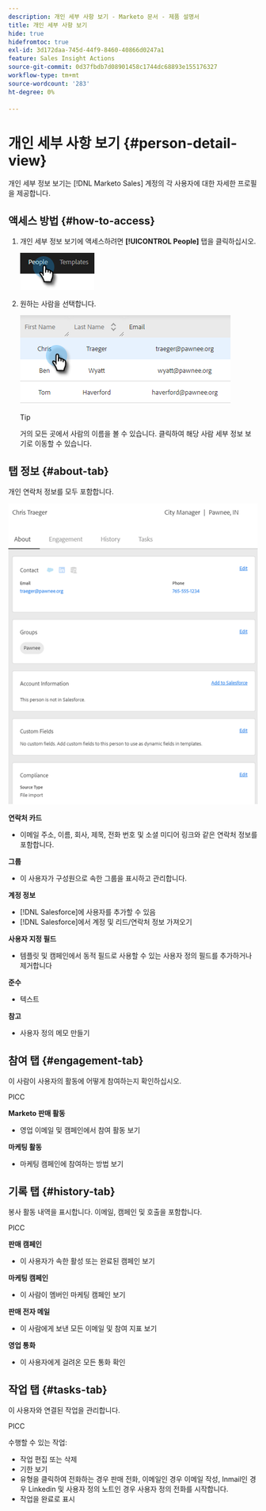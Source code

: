 ```yaml
---
description: 개인 세부 사항 보기 - Marketo 문서 - 제품 설명서
title: 개인 세부 사항 보기
hide: true
hidefromtoc: true
exl-id: 3d172daa-745d-44f9-8460-40866d0247a1
feature: Sales Insight Actions
source-git-commit: 0d37fbdb7d08901458c1744dc68893e155176327
workflow-type: tm+mt
source-wordcount: '283'
ht-degree: 0%

---
```


# 개인 세부 사항 보기 {#person-detail-view}

개인 세부 정보 보기는 [!DNL Marketo Sales] 계정의 각 사용자에 대한 자세한 프로필을 제공합니다.

## 액세스 방법 {#how-to-access}

1. 개인 세부 정보 보기에 액세스하려면 **[!UICONTROL People]** 탭을 클릭하십시오.

   ![](assets/person-detail-view-1.png)

1. 원하는 사람을 선택합니다.

   ![](assets/person-detail-view-2.png)

   >[!TIP]
   >
   >거의 모든 곳에서 사람의 이름을 볼 수 있습니다. 클릭하여 해당 사람 세부 정보 보기로 이동할 수 있습니다.

## 탭 정보 {#about-tab}

개인 연락처 정보를 모두 포함합니다.

![](assets/person-detail-view-3.png)

**연락처 카드**

* 이메일 주소, 이름, 회사, 제목, 전화 번호 및 소셜 미디어 링크와 같은 연락처 정보를 포함합니다.

**그룹**

* 이 사용자가 구성원으로 속한 그룹을 표시하고 관리합니다.

**계정 정보**

* [!DNL Salesforce]에 사용자를 추가할 수 있음
* [!DNL Salesforce]에서 계정 및 리드/연락처 정보 가져오기

**사용자 지정 필드**

* 템플릿 및 캠페인에서 동적 필드로 사용할 수 있는 사용자 정의 필드를 추가하거나 제거합니다

**준수**

* 텍스트

**참고**

* 사용자 정의 메모 만들기

## 참여 탭 {#engagement-tab}

이 사람이 사용자의 활동에 어떻게 참여하는지 확인하십시오.

PICC

**Marketo 판매 활동**

* 영업 이메일 및 캠페인에서 참여 활동 보기

**마케팅 활동**

* 마케팅 캠페인에 참여하는 방법 보기

## 기록 탭 {#history-tab}

봉사 활동 내역을 표시합니다. 이메일, 캠페인 및 호출을 포함합니다.

PICC

**판매 캠페인**

* 이 사용자가 속한 활성 또는 완료된 캠페인 보기

**마케팅 캠페인**

* 이 사람이 멤버인 마케팅 캠페인 보기

**판매 전자 메일**

* 이 사람에게 보낸 모든 이메일 및 참여 지표 보기

**영업 통화**

* 이 사용자에게 걸려온 모든 통화 확인

## 작업 탭 {#tasks-tab}

이 사용자와 연결된 작업을 관리합니다.

PICC

수행할 수 있는 작업:

* 작업 편집 또는 삭제
* 기한 보기
* 유형을 클릭하여 전화하는 경우 판매 전화, 이메일인 경우 이메일 작성, Inmail인 경우 Linkedin 및 사용자 정의 노트인 경우 사용자 정의 전화를 시작합니다.
* 작업을 완료로 표시
